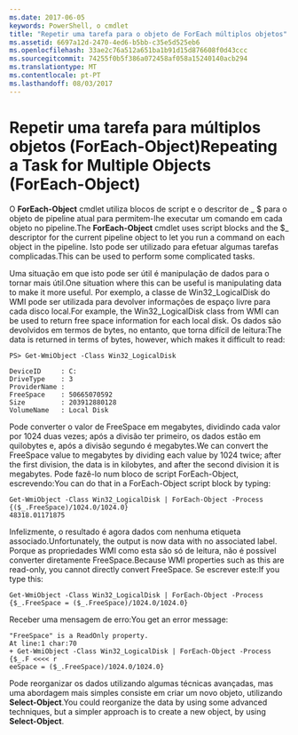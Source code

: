 ```yaml
---
ms.date: 2017-06-05
keywords: PowerShell, o cmdlet
title: "Repetir uma tarefa para o objeto de ForEach múltiplos objetos"
ms.assetid: 6697a12d-2470-4ed6-b5bb-c35e5d525eb6
ms.openlocfilehash: 33ae2c76a512a651ba1b91d15d876608f0d43ccc
ms.sourcegitcommit: 74255f0b5f386a072458af058a15240140acb294
ms.translationtype: MT
ms.contentlocale: pt-PT
ms.lasthandoff: 08/03/2017
---
```

# <a name="repeating-a-task-for-multiple-objects-foreach-object"></a><span data-ttu-id="ef85b-103">Repetir uma tarefa para múltiplos objetos (ForEach-Object)</span><span class="sxs-lookup"><span data-stu-id="ef85b-103">Repeating a Task for Multiple Objects (ForEach-Object)</span></span>
<span data-ttu-id="ef85b-104">O **ForEach-Object** cmdlet utiliza blocos de script e o descritor de _ $ para o objeto de pipeline atual para permitem-lhe executar um comando em cada objeto no pipeline.</span><span class="sxs-lookup"><span data-stu-id="ef85b-104">The **ForEach-Object** cmdlet uses script blocks and the $_ descriptor for the current pipeline object to let you run a command on each object in the pipeline.</span></span> <span data-ttu-id="ef85b-105">Isto pode ser utilizado para efetuar algumas tarefas complicadas.</span><span class="sxs-lookup"><span data-stu-id="ef85b-105">This can be used to perform some complicated tasks.</span></span>

<span data-ttu-id="ef85b-106">Uma situação em que isto pode ser útil é manipulação de dados para o tornar mais útil.</span><span class="sxs-lookup"><span data-stu-id="ef85b-106">One situation where this can be useful is manipulating data to make it more useful.</span></span> <span data-ttu-id="ef85b-107">Por exemplo, a classe de Win32_LogicalDisk do WMI pode ser utilizada para devolver informações de espaço livre para cada disco local.</span><span class="sxs-lookup"><span data-stu-id="ef85b-107">For example, the Win32_LogicalDisk class from WMI can be used to return free space information for each local disk.</span></span> <span data-ttu-id="ef85b-108">Os dados são devolvidos em termos de bytes, no entanto, que torna difícil de leitura:</span><span class="sxs-lookup"><span data-stu-id="ef85b-108">The data is returned in terms of bytes, however, which makes it difficult to read:</span></span>

```
PS> Get-WmiObject -Class Win32_LogicalDisk

DeviceID     : C:
DriveType    : 3
ProviderName :
FreeSpace    : 50665070592
Size         : 203912880128
VolumeName   : Local Disk
```

<span data-ttu-id="ef85b-109">Pode converter o valor de FreeSpace em megabytes, dividindo cada valor por 1024 duas vezes; após a divisão ter primeiro, os dados estão em quilobytes e, após a divisão segundo é megabytes.</span><span class="sxs-lookup"><span data-stu-id="ef85b-109">We can convert the FreeSpace value to megabytes by dividing each value by 1024 twice; after the first division, the data is in kilobytes, and after the second division it is megabytes.</span></span> <span data-ttu-id="ef85b-110">Pode fazê-lo num bloco de script ForEach-Object, escrevendo:</span><span class="sxs-lookup"><span data-stu-id="ef85b-110">You can do that in a ForEach-Object script block by typing:</span></span>

```
Get-WmiObject -Class Win32_LogicalDisk | ForEach-Object -Process {($_.FreeSpace)/1024.0/1024.0}
48318.01171875
```

<span data-ttu-id="ef85b-111">Infelizmente, o resultado é agora dados com nenhuma etiqueta associado.</span><span class="sxs-lookup"><span data-stu-id="ef85b-111">Unfortunately, the output is now data with no associated label.</span></span> <span data-ttu-id="ef85b-112">Porque as propriedades WMI como esta são só de leitura, não é possível converter diretamente FreeSpace.</span><span class="sxs-lookup"><span data-stu-id="ef85b-112">Because WMI properties such as this are read-only, you cannot directly convert FreeSpace.</span></span> <span data-ttu-id="ef85b-113">Se escrever este:</span><span class="sxs-lookup"><span data-stu-id="ef85b-113">If you type this:</span></span>

```
Get-WmiObject -Class Win32_LogicalDisk | ForEach-Object -Process {$_.FreeSpace = ($_.FreeSpace)/1024.0/1024.0}
```

<span data-ttu-id="ef85b-114">Receber uma mensagem de erro:</span><span class="sxs-lookup"><span data-stu-id="ef85b-114">You get an error message:</span></span>

```
"FreeSpace" is a ReadOnly property.
At line:1 char:70
+ Get-WmiObject -Class Win32_LogicalDisk | ForEach-Object -Process {$_.F <<<< r
eeSpace = ($_.FreeSpace)/1024.0/1024.0}
```

<span data-ttu-id="ef85b-115">Pode reorganizar os dados utilizando algumas técnicas avançadas, mas uma abordagem mais simples consiste em criar um novo objeto, utilizando **Select-Object**.</span><span class="sxs-lookup"><span data-stu-id="ef85b-115">You could reorganize the data by using some advanced techniques, but a simpler approach is to create a new object, by using **Select-Object**.</span></span>

